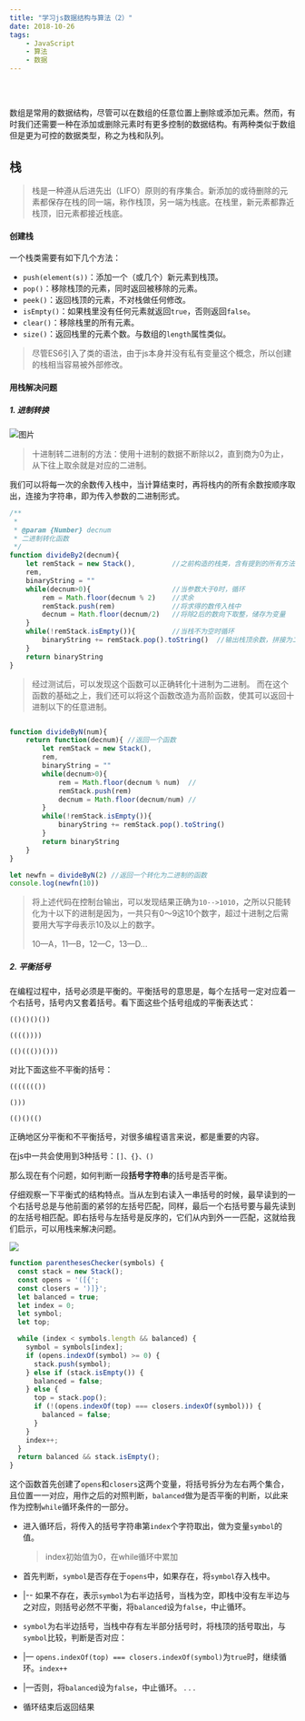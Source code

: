 ```yaml
---
title: "学习js数据结构与算法（2）"  
date: 2018-10-26
tags: 
	- JavaScript
	- 算法
	- 数据
---
```


### &nbsp;
数组是常用的数据结构，尽管可以在数组的任意位置上删除或添加元素。然而，有时我们还需要一种在添加或删除元素时有更多控制的数据结构。有两种类似于数组但是更为可控的数据类型，称之为栈和队列。

## 栈
>栈是一种遵从后进先出（LIFO）原则的有序集合。新添加的或待删除的元素都保存在栈的同一端，称作栈顶，另一端为栈底。在栈里，新元素都靠近栈顶，旧元素都接近栈底。  

<!-- more -->

#### 创建栈
一个栈类需要有如下几个方法：
+ `push(element(s))`：添加一个（或几个）新元素到栈顶。
+ `pop()`：移除栈顶的元素，同时返回被移除的元素。
+ `peek()`：返回栈顶的元素，不对栈做任何修改。
+ `isEmpty()`：如果栈里没有任何元素就返回`true`，否则返回`false`。
+ `clear()`：移除栈里的所有元素。
+ `size()`：返回栈里的元素个数。与数组的`length`属性类似。

>尽管ES6引入了类的语法，由于js本身并没有私有变量这个概念，所以创建的栈相当容易被外部修改。
>
#### 用栈解决问题
##### 1. 进制转换


![图片](http://images3.10qianwan.com/10qianwan/20180919/b_0_201809191439244359.jpg)
>十进制转二进制的方法：使用十进制的数据不断除以2，直到商为0为止，从下往上取余就是对应的二进制。

我们可以将每一次的余数传入栈中，当计算结束时，再将栈内的所有余数按顺序取出，连接为字符串，即为传入参数的二进制形式。

```javascript
/**
 * 
 * @param {Number} decnum 
 * 二进制转化函数
 */
function divideBy2(decnum){
    let remStack = new Stack(),			//之前构造的栈类，含有提到的所有方法。
    rem,
    binaryString = ""
    while(decnum>0){					//当参数大于0时，循环
        rem = Math.floor(decnum % 2)	//求余
        remStack.push(rem)				//将求得的数传入栈中
        decnum = Math.floor(decnum/2)	//将除2后的数向下取整，储存为变量
    }
    while(!remStack.isEmpty()){			//当栈不为空时循环
        binaryString += remStack.pop().toString()  //输出栈顶余数，拼接为二进制
    }
    return binaryString
}
```

> 经过测试后，可以发现这个函数可以正确转化十进制为二进制。
> 而在这个函数的基础之上，我们还可以将这个函数改造为高阶函数，使其可以返回十进制以下的任意进制。

```javascript

function divideByN(num){
    return function(decnum){ //返回一个函数
        let remStack = new Stack(),
        rem,
        binaryString = ""
        while(decnum>0){
            rem = Math.floor(decnum % num) 	//
            remStack.push(rem)
            decnum = Math.floor(decnum/num) //
        }
        while(!remStack.isEmpty()){
            binaryString += remStack.pop().toString()
        }
        return binaryString
    }
}

let newfn = divideByN(2) //返回一个转化为二进制的函数
console.log(newfn(10))
```

> 将上述代码在控制台输出，可以发现结果正确为`10-->1010`，之所以只能转化为十以下的进制是因为，一共只有0～9这10个数字，超过十进制之后需要用大写字母表示10及以上的数字。
>
> 10—A，11—B，12—C，13—D...

##### 2. 平衡括号
在编程过程中，括号必须是平衡的。平衡括号的意思是，每个左括号一定对应着一个右括号，括号内又套着括号。看下面这些个括号组成的平衡表达式：

```
(()()()())

(((())))

(()((())()))
```
对比下面这些不平衡的括号：
```
((((((())

()))

(()()(()
```
正确地区分平衡和不平衡括号，对很多编程语言来说，都是重要的内容。

在js中一共会使用到3种括号：`[]、{}、()`

那么现在有个问题，如何判断一段**括号字符串**的括号是否平衡。

仔细观察一下平衡式的结构特点。当从左到右读入一串括号的时候，最早读到的一个右括号总是与他前面的紧邻的左括号匹配，同样，最后一个右括号要与最先读到的左括号相匹配。即右括号与左括号是反序的，它们从内到外一一匹配，这就给我们启示，可以用栈来解决问题。

![](http://interactivepython.org/courselib/static/pythonds/_images/simpleparcheck.png)
```javascript
function parenthesesChecker(symbols) {
  const stack = new Stack();
  const opens = '([{';
  const closers = ')]}';
  let balanced = true;
  let index = 0;
  let symbol;
  let top;

  while (index < symbols.length && balanced) {
    symbol = symbols[index];
    if (opens.indexOf(symbol) >= 0) {
      stack.push(symbol);
    } else if (stack.isEmpty()) {
      balanced = false;
    } else {
      top = stack.pop();
      if (!(opens.indexOf(top) === closers.indexOf(symbol))) {
        balanced = false;
      }
    }
    index++;
  }
  return balanced && stack.isEmpty();
}
```

这个函数首先创建了`opens`和`closers`这两个变量，将括号拆分为左右两个集合，且位置一一对应，用作之后的对照判断，`balanced`做为是否平衡的判断，以此来作为控制`while`循环条件的一部分。

+ 进入循环后，将传入的括号字符串第`index`个字符取出，做为变量`symbol`的值。

  >index初始值为0，在while循环中累加

+ 首先判断，`symbol`是否存在于`opens`中，如果存在，将`symbol`存入栈中。

+ |-- 如果不存在，表示`symbol`为右半边括号，当栈为空，即栈中没有左半边与之对应，则括号必然不平衡，将`balanced`设为`false`，中止循环。

+ `symbol`为右半边括号，当栈中存有左半部分括号时，将栈顶的括号取出，与`symbol`比较，判断是否对应：

+ |— `opens.indexOf(top) === closers.indexOf(symbol)`为`true`时，继续循环。`index++`

+ |—否则，将`balanced`设为`false`，中止循环。
.
.
.
+ 循环结束后返回结果